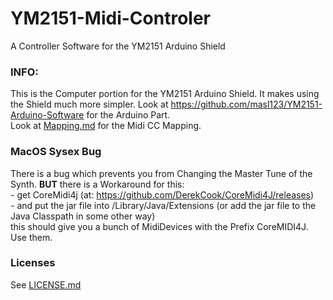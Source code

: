 # YM2151-Midi-Controler
A Controller Software for the YM2151 Arduino Shield

### INFO:
This is the Computer portion for the YM2151 Arduino Shield. It makes using the Shield much more simpler. Look at https://github.com/masl123/YM2151-Arduino-Software for the Arduino Part.
<br> Look at [Mapping.md](Mapping.md) for the Midi CC Mapping.


### MacOS Sysex Bug
There is a bug which prevents you from Changing the Master Tune of the Synth. <b>BUT</b> there is a Workaround for this: 
</br>  - get CoreMidi4j (at: https://github.com/DerekCook/CoreMidi4J/releases)
</br>  - and put the jar file into /Library/Java/Extensions (or add the jar file to the Java Classpath in some other way)
</br> this should give you a bunch of MidiDevices with the Prefix CoreMIDI4J. Use them.

### Licenses
See [LICENSE.md](LICENSE.md)
